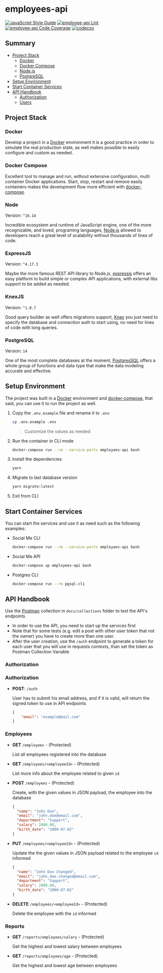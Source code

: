 # employees-api

[![JavaScript Style Guide](https://img.shields.io/badge/code_style-standard-brightgreen.svg)](https://standardjs.com)
[![employee-api Lint](https://github.com/LucasVmigotto/employees-api/actions/workflows/lint.yml/badge.svg)](https://github.com/LucasVmigotto/employees-api/actions/workflows/lint.yml)
[![employee-api Code Coverage](https://github.com/LucasVmigotto/employees-api/actions/workflows/test-coverage.yml/badge.svg)](https://github.com/LucasVmigotto/employees-api/actions/workflows/test-coverage.yml)
[![codecov](https://codecov.io/gh/LucasVmigotto/employees-api/branch/dev/graph/badge.svg?token=KULRPCA1HD)](https://codecov.io/gh/LucasVmigotto/employees-api)

## Summary

* [Project Stack](#project-stack)
  * [Docker](#docker)
  * [Docker Compose](#docker-compose)
  * [Node.js](#node)
  * [PostgreSQL](#postgresql)
* [Setup Environment](#setup-environment)
* [Start Container Services](#start-container-services)
* [API Handbook](#api-handbook)
  * [Authorization](#authorization)
  * [Users](#users)

## Project Stack

### Docker

Develop a project in a [Docker](https://docs.docker.com/engine) environment it is a good practice in order to simulate the real production state, as well makes possible to easily configure and custom as needed.

### Docker Compose

Excellent tool to manage and run, without extensive configuration, multi container Docker applications. Start, stop, restart and remove easily containers makes the development flow more efficient with [docker-compose](https://docs.docker.com/compose).

### Node

Version: `^16.14`

Incredible ecosystem and runtime of JavaScript engine, one of the more recognizable, and loved, programing languages, [Node.js](https://nodejs.org/en/) allowed to developers reach a great level of scalability without thousands of lines of code.

### ExpressJS

Version: `^4.17.3`

Maybe the more famous REST API library to Node.js, [expressjs](https://expressjs.com/) offers an easy platform to build simple or complex API applications, with external libs support to be added as needed.

### KnexJS

Version: `^1.0.7`

Good query builder as well offers migrations support, [Knex](http://knexjs.org/) you just need to specify the database and connection auth to start using, no need for lines of code with long queries.

### PostgreSQL

Version: `14`

One of the most complete databases at the moment, [PostgresSQL](https://www.postgresql.org/docs/14/index.html) offers a whole group of functions and data type that make the data modeling accurate and effective.

## Setup Environment

The project was built in a [Docker](https://docs.docker.com/engine) environment and [docker-compose](https://docs.docker.com/compose), that said, you can use it to run the project as well.

1. Copy the `.env.example` file and rename it to `.env`

    ```bash
    cp .env.example .env
    ```

    > Customize the values as needed

2. Run the container in CLI mode

    ```bash
    docker-compose run --rm --service-ports employees-api bash
    ```

3. Install the dependencies

    ```bash
    yarn
    ```

4. Migrate to last database version

    ```bash
    yarn migrate:latest
    ```

5. Exit from CLI

## Start Container Services

You can start the services and use it as need such as the following examples:

* Social Me CLI

    ```bash
    docker-compose run --rm --service-ports employees-api bash
    ```

* Social Me API

    ```bash
    docker-compose up employees-api bash
    ```

* Postgres CLI

    ```bash
    docker-compose run --rm pgsql-cli
    ```

## API Handbook

Use the [Postman](https://www.postman.com/product/what-is-postman/) collection in `docs/collections` folder to test the API's endpoints

* In order to use the API, you need to start up the services first
* Note that for some tests (e.g. edit a post with other user token that not the owner) you have to create more than one user.
* After the user creation, use the `/auth` endpoint to generate a token for each user that you will use in requests contexts, than set the token as Postman Collection Variable

### Authorization


### Authorization

* **POST**: `/auth`

  User has to submit his email address, and if it is valid, will return the signed token to use in API endpoints

  ```json
  {
      "email": "example@mail.com"
  }
  ```

### Employees

* **GET** `/employees` - (Protected)

  List all employees registered into the database

* **GET** `/employees/<employeeId>` - (Protected)

  List more info about the employee related to given `id`

* **POST** `/employees` - (Protected)

  Create, with the given values in JSON payload, the employee into the database

  ```json
  {
    "name": "John Doe",
    "email": "john.doe@email.com",
    "department": "Support",
    "salary": 2000.00,
    "birth_date": "2000-07-02"
  }
  ```

* **PUT** `/employees/<employeeId>` - (Protected)

  Update the the given values in JSON payload related to the employee `id` informed

  ```json
  {
    "name": "John Doe Changed",
    "email": "john.doe.changed@email.com",
    "department": "Support",
    "salary": 2000.00,
    "birth_date": "2000-07-02"
  }
  ```

* **DELETE** `/employees/<employeeId>` - (Protected)

  Delete the employee with the `id` informed

### Reports

* **GET** `/reports/employees/salary` - (Protected)

  Get the highest and lowest salary between employees

* **GET** `/reports/employees/age` - (Protected)

  Get the highest and lowest age between employees
